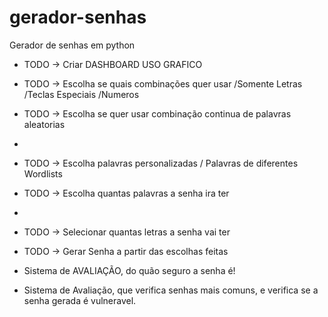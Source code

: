 # gerador-senhas
Gerador de senhas em python


- TODO -> Criar DASHBOARD USO GRAFICO
- TODO -> Escolha se quais combinações quer usar /Somente Letras /Teclas Especiais /Numeros
- TODO -> Escolha se quer usar combinação continua de palavras aleatorias
-
-   TODO -> Escolha palavras personalizadas / Palavras de diferentes Wordlists
-   TODO -> Escolha quantas palavras a senha ira ter
-   
- TODO -> Selecionar quantas letras a senha vai ter
- TODO -> Gerar Senha a partir das escolhas feitas

- Sistema de AVALIAÇÃO, do quão seguro a senha é!
- Sistema de Avaliação, que verifica senhas mais comuns, e verifica se a senha gerada é vulneravel.
